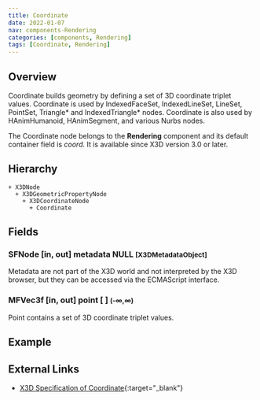 ```yaml
---
title: Coordinate
date: 2022-01-07
nav: components-Rendering
categories: [components, Rendering]
tags: [Coordinate, Rendering]
---
```

<style>
.post h3 {
  word-spacing: 0.2em;
}
</style>

## Overview

Coordinate builds geometry by defining a set of 3D coordinate triplet values. Coordinate is used by IndexedFaceSet, IndexedLineSet, LineSet, PointSet, Triangle\* and IndexedTriangle\* nodes. Coordinate is also used by HAnimHumanoid, HAnimSegment, and various Nurbs nodes.

The Coordinate node belongs to the **Rendering** component and its default container field is *coord.* It is available since X3D version 3.0 or later.

## Hierarchy

```
+ X3DNode
  + X3DGeometricPropertyNode
    + X3DCoordinateNode
      + Coordinate
```

## Fields

### SFNode [in, out] **metadata** NULL <small>[X3DMetadataObject]</small>

Metadata are not part of the X3D world and not interpreted by the X3D browser, but they can be accessed via the ECMAScript interface.

### MFVec3f [in, out] **point** [ ] <small>(-∞,∞)</small>

Point contains a set of 3D coordinate triplet values.

## Example

<x3d-canvas src="https://create3000.github.io/media/examples/Rendering/Coordinate/Coordinate.x3d"></x3d-canvas>

## External Links

- [X3D Specification of Coordinate](https://www.web3d.org/documents/specifications/19775-1/V4.0/Part01/components/rendering.html#Coordinate){:target="_blank"}
